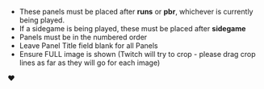* These panels must be placed after **runs** or **pbr**, whichever is currently being played.
* If a sidegame is being played, these must be placed after **sidegame**
* Panels must be in the numbered order
* Leave Panel Title field blank for all Panels
* Ensure FULL image is shown (Twitch will try to crop - please drag crop lines as far as they will go for each image)

❤️